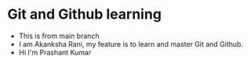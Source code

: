 # Git and Github learning

- This is from main branch
- I am Akanksha Rani, my feature is to learn and master Git and Github.
- Hi I'm Prashant Kumar